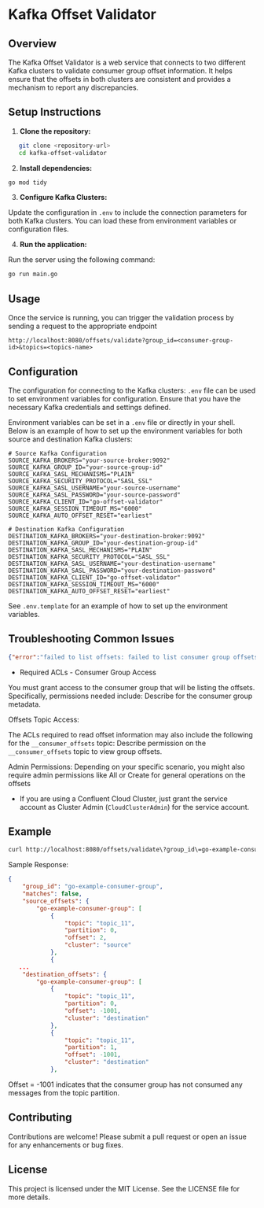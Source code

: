 # Kafka Offset Validator

## Overview

The Kafka Offset Validator is a web service that connects to two different Kafka clusters to validate consumer group offset information. It helps ensure that the offsets in both clusters are consistent and provides a mechanism to report any discrepancies.

## Setup Instructions

1. **Clone the repository:**

```sh
   git clone <repository-url>
   cd kafka-offset-validator
```

2. **Install dependencies:**

```sh
go mod tidy
```

3. **Configure Kafka Clusters:**

Update the configuration in `.env` to include the connection parameters for both Kafka clusters. You can load these from environment variables or configuration files.

4. **Run the application:**

Run the server using the following command:

```sh
go run main.go
```

## Usage

Once the service is running, you can trigger the validation process by sending a request to the appropriate endpoint  

`http://localhost:8080/offsets/validate?group_id=<consumer-group-id>&topics=<topics-name>`

## Configuration

The configuration for connecting to the Kafka clusters: `.env` file can be used to set environment variables for configuration. Ensure that you have the necessary Kafka credentials and settings defined.

Environment variables can be set in a `.env` file or directly in your shell. Below is an example of how to set up the environment variables for both source and destination Kafka clusters:

```dotenv
# Source Kafka Configuration
SOURCE_KAFKA_BROKERS="your-source-broker:9092"
SOURCE_KAFKA_GROUP_ID="your-source-group-id"
SOURCE_KAFKA_SASL_MECHANISMS="PLAIN"
SOURCE_KAFKA_SECURITY_PROTOCOL="SASL_SSL"
SOURCE_KAFKA_SASL_USERNAME="your-source-username"
SOURCE_KAFKA_SASL_PASSWORD="your-source-password"
SOURCE_KAFKA_CLIENT_ID="go-offset-validator"
SOURCE_KAFKA_SESSION_TIMEOUT_MS="6000"
SOURCE_KAFKA_AUTO_OFFSET_RESET="earliest"

# Destination Kafka Configuration
DESTINATION_KAFKA_BROKERS="your-destination-broker:9092"
DESTINATION_KAFKA_GROUP_ID="your-destination-group-id"
DESTINATION_KAFKA_SASL_MECHANISMS="PLAIN"
DESTINATION_KAFKA_SECURITY_PROTOCOL="SASL_SSL"
DESTINATION_KAFKA_SASL_USERNAME="your-destination-username"
DESTINATION_KAFKA_SASL_PASSWORD="your-destination-password"
DESTINATION_KAFKA_CLIENT_ID="go-offset-validator"
DESTINATION_KAFKA_SESSION_TIMEOUT_MS="6000"
DESTINATION_KAFKA_AUTO_OFFSET_RESET="earliest"
```

See `.env.template` for an example of how to set up the environment variables.

## Troubleshooting Common Issues

```json
{"error":"failed to list offsets: failed to list consumer group offsets: LISTCONSUMERGROUPOFFSETS worker coordinator request failed: Broker: Group authorization failed"}
```

* Required ACLs - Consumer Group Access

You must grant access to the consumer group that will be listing the offsets. Specifically, permissions needed include:
Describe for the consumer group metadata.

Offsets Topic Access:

The ACLs required to read offset information may also include the following for the `__consumer_offsets` topic:
Describe permission on the `__consumer_offsets` topic to view group offsets.

Admin Permissions:
Depending on your specific scenario, you might also require admin permissions like All or Create for general operations on the offsets

* If you are using a Confluent Cloud Cluster, just grant the service account as Cluster Admin (`CloudClusterAdmin`) for the service account.


## Example

```sh
curl http://localhost:8080/offsets/validate\?group_id\=go-example-consumer-group\&topics\=topic_11
```
 
Sample Response:

```json
{
    "group_id": "go-example-consumer-group",
    "matches": false,
    "source_offsets": {
        "go-example-consumer-group": [
            {
                "topic": "topic_11",
                "partition": 0,
                "offset": 2,
                "cluster": "source"
            },
            {
   ... 
    "destination_offsets": {
        "go-example-consumer-group": [
            {
                "topic": "topic_11",
                "partition": 0,
                "offset": -1001,
                "cluster": "destination"
            },
            {
                "topic": "topic_11",
                "partition": 1,
                "offset": -1001,
                "cluster": "destination"
            },
```

Offset = -1001 indicates that the consumer group has not consumed any messages from the topic partition.

## Contributing

Contributions are welcome! Please submit a pull request or open an issue for any enhancements or bug fixes.

## License

This project is licensed under the MIT License. See the LICENSE file for more details.
 
 
